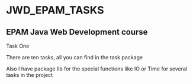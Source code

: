 # JWD_EPAM_TASKS

## EPAM Java Web Development course 

Task One

There are ten tasks, all you can find in the task package

Also I have package lib for the special functions like IO or Time for several tasks in the project
